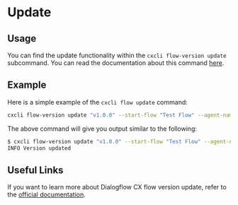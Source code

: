 # Update


## Usage

You can find the update functionality within the `cxcli flow-version update` subcommand. You can read the documentation about this command [here](/cmd/cxcli_flow-version_update).

## Example

Here is a simple example of the `cxcli flow update` command:

```sh
cxcli flow-version update "v1.0.0" --start-flow "Test Flow" --agent-name test-agent --project-id test-cx-346408 --location-id us-central1 --description "My updated flow version"
```

The above command will give you output similar to the following:

```sh
$ cxcli flow-version update "v1.0.0" --start-flow "Test Flow" --agent-name test-agent --project-id test-cx-346408 --location-id us-central1 --description "My updated flow version"
INFO Version updated
```

## Useful Links

If you want to learn more about Dialogflow CX flow version update, refer to the [official documentation](https://cloud.google.com/dialogflow/cx/docs/concept/version).